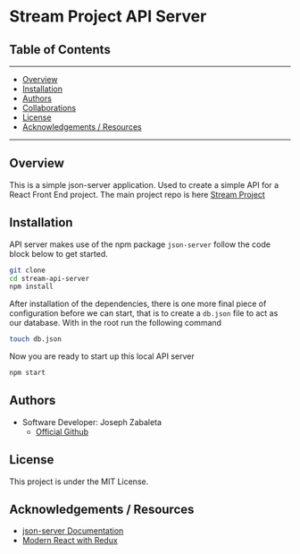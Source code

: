 # Stream Project API Server

## Table of Contents

---

-   [Overview](#overview)
-   [Installation](#installation)
-   [Authors](#authors)
-   [Collaborations](#collaborations)
-   [License](#license)
-   [Acknowledgements / Resources](#acknowledgements-/-resources)

---

## Overview

This is a simple json-server application. Used to create a simple API for a React Front End project. The main project repo is here [Stream Project](https://github.com/joseph-zabaleta/streams-client)

## Installation

API server makes use of the npm package `json-server` follow the code block below to get started.

```bash
git clone
cd stream-api-server
npm install
```

After installation of the dependencies, there is one more final piece of configuration before we can start, that is to create a `db.json` file to act as our database. With in the root run the following command

```bash
touch db.json
```

Now you are ready to start up this local API server

```bash
npm start
```

## Authors

-   Software Developer: Joseph Zabaleta
    -   [Official Github](https://github.com/joseph-zabaleta)

## License

This project is under the MIT License.

## Acknowledgements / Resources

-   [json-server Documentation](https://www.npmjs.com/package/json-server)
-   [Modern React with Redux](https://www.udemy.com/course/react-redux/)
